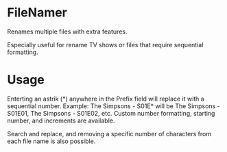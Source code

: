 # FileNamer
Renames multiple files with extra features.

Especially useful for rename TV shows or files that require sequential formatting.

<h1>Usage</h1>
Enterting an astrik (*) anywhere in the Prefix field will replace it with a sequential number.  Example: The Simpsons - S01E* will be The Simpsons - S01E01, The Simpsons - S01E02, etc.  Custom number formatting, starting number, and increments are available.

Search and replace, and removing a specific number of characters from each file name is also possible.
